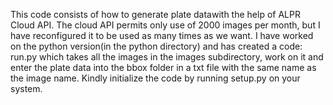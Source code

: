 This code consists of how to generate plate datawith the help of ALPR Cloud API. The cloud API permits only use of 2000 images per month, but I have reconfigured it to be used as many times as we want.
I have worked on the python version(in the python directory) and has created a code: run.py which takes all the images in the images subdirectory, work on it and enter the plate data into the bbox folder in a txt file with the same name as the image name.
Kindly initialize the code by running setup.py on your system.
